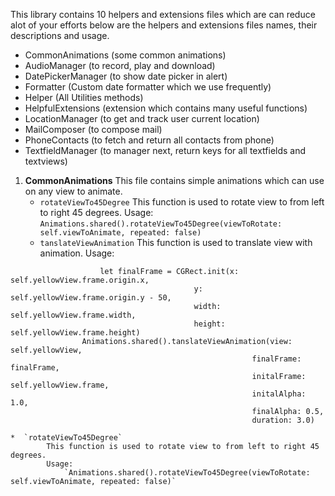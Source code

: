 This library contains 10 helpers and extensions files which are can reduce alot of your efforts below are the helpers and extensions files names, their descriptions and usage.

* CommonAnimations (some common animations)
* AudioManager (to record, play and download)
* DatePickerManager (to show date picker in alert)
* Formatter (Custom date formatter which we use frequently)
* Helper (All Utilities methods)
* HelpfulExtensions (extension which contains many useful functions)
* LocationManager (to get and track user current location)
* MailComposer (to compose mail)
* PhoneContacts (to fetch and return all contacts from phone)
* TextfieldManager (to manager next, return keys for all textfields and textviews)


1. **CommonAnimations** 
    This file contains simple animations which can use on any view to animate.
    *  `rotateViewTo45Degree`
            This function is used to rotate view to from left to right 45 degrees.
            Usage:
                `Animations.shared().rotateViewTo45Degree(viewToRotate: self.viewToAnimate, repeated: false)`
    *  `tanslateViewAnimation`
            This function is used to translate view with animation.
            Usage:
```
                    let finalFrame = CGRect.init(x: self.yellowView.frame.origin.x,
                                         y: self.yellowView.frame.origin.y - 50,
                                         width: self.yellowView.frame.width,
                                         height: self.yellowView.frame.height)
                Animations.shared().tanslateViewAnimation(view: self.yellowView,
                                                      finalFrame: finalFrame,
                                                      initalFrame: self.yellowView.frame,
                                                      initalAlpha: 1.0,
                                                      finalAlpha: 0.5,
                                                      duration: 3.0) 
```
    *  `rotateViewTo45Degree`
            This function is used to rotate view to from left to right 45 degrees.
            Usage:
                `Animations.shared().rotateViewTo45Degree(viewToRotate: self.viewToAnimate, repeated: false)`
                                                      